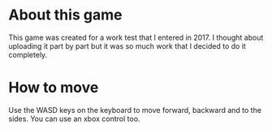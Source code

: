 # About this game

This game was created for a work test that I entered in 2017. I thought about uploading it part by part but it was so much work that I decided to do it completely.

# How to move

Use the WASD keys on the keyboard to move forward, backward and to the sides. You can use an xbox control too.
